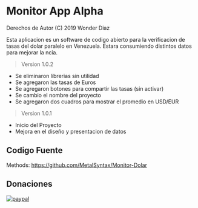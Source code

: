 # Monitor App **Alpha**
Derechos de Autor (C) 2019 Wonder Diaz

Esta aplicacion es un software de codigo abierto para la verificacion de tasas del dolar paralelo en Venezuela. Estara consumiendo distintos datos para mejorar la ncia.

> Version 1.0.2
- Se eliminaron librerias sin utilidad
- Se agregaron las tasas de Euros
- Se agregaron botones para compartir las tasas (sin activar)
- Se cambio el nombre del proyecto
- Se agregaron dos cuadros para mostrar el promedio en USD/EUR
> Version 1.0.1
- Inicio del Proyecto
- Mejora en el diseño y presentacion de datos

## Codigo Fuente

Methods: https://github.com/MetalSyntax/Monitor-Dolar

## Donaciones

[![paypal](https://www.paypalobjects.com/en_US/i/btn/btn_donateCC_LG.gif)](paypal.me/MetalSyntax)
